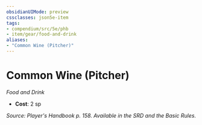 ```yaml
---
obsidianUIMode: preview
cssclasses: json5e-item
tags:
- compendium/src/5e/phb
- item/gear/food-and-drink
aliases: 
- "Common Wine (Pitcher)"
---
```

# Common Wine (Pitcher)
*Food and Drink*  

- **Cost**: 2 sp

*Source: Player's Handbook p. 158. Available in the SRD and the Basic Rules.*